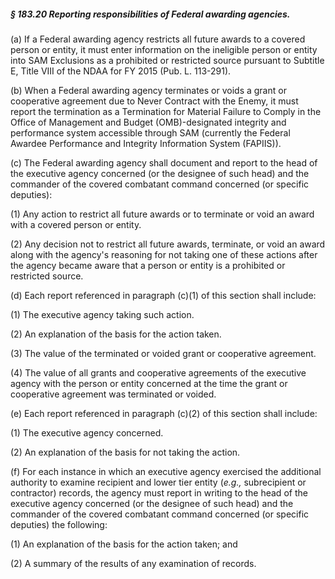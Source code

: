 ##### § 183.20 Reporting responsibilities of Federal awarding agencies. #####

(a) If a Federal awarding agency restricts all future awards to a covered person or entity, it must enter information on the ineligible person or entity into SAM Exclusions as a prohibited or restricted source pursuant to Subtitle E, Title VIII of the NDAA for FY 2015 (Pub. L. 113-291).

(b) When a Federal awarding agency terminates or voids a grant or cooperative agreement due to Never Contract with the Enemy, it must report the termination as a Termination for Material Failure to Comply in the Office of Management and Budget (OMB)-designated integrity and performance system accessible through SAM (currently the Federal Awardee Performance and Integrity Information System (FAPIIS)).

(c) The Federal awarding agency shall document and report to the head of the executive agency concerned (or the designee of such head) and the commander of the covered combatant command concerned (or specific deputies):

(1) Any action to restrict all future awards or to terminate or void an award with a covered person or entity.

(2) Any decision not to restrict all future awards, terminate, or void an award along with the agency's reasoning for not taking one of these actions after the agency became aware that a person or entity is a prohibited or restricted source.

(d) Each report referenced in paragraph (c)(1) of this section shall include:

(1) The executive agency taking such action.

(2) An explanation of the basis for the action taken.

(3) The value of the terminated or voided grant or cooperative agreement.

(4) The value of all grants and cooperative agreements of the executive agency with the person or entity concerned at the time the grant or cooperative agreement was terminated or voided.

(e) Each report referenced in paragraph (c)(2) of this section shall include:

(1) The executive agency concerned.

(2) An explanation of the basis for not taking the action.

(f) For each instance in which an executive agency exercised the additional authority to examine recipient and lower tier entity (*e.g.,* subrecipient or contractor) records, the agency must report in writing to the head of the executive agency concerned (or the designee of such head) and the commander of the covered combatant command concerned (or specific deputies) the following:

(1) An explanation of the basis for the action taken; and

(2) A summary of the results of any examination of records.
